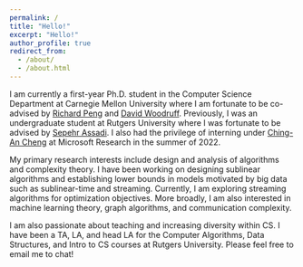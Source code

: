 ```yaml
---
permalink: /
title: "Hello!"
excerpt: "Hello!"
author_profile: true
redirect_from: 
  - /about/
  - /about.html
---
```

I am currently a first-year Ph.D. student in the Computer Science Department at Carnegie Mellon University where I am fortunate to be co-advised by [Richard Peng](https://www.cs.cmu.edu/~yangp/) and [David Woodruff](http://www.cs.cmu.edu/~dwoodruf/). Previously, I was an undergraduate student at Rutgers University where I was fortunate to be advised by [Sepehr Assadi](https://sepehr.assadi.info/). I also had the privilege of interning under [Ching-An Cheng](https://www.chinganc.com/) at Microsoft Research in the summer of 2022. 

My primary research interests include design and analysis of algorithms and complexity theory. I have been working on designing sublinear algorithms and establishing lower bounds in models motivated by big data such as sublinear-time and streaming. Currently, I am exploring streaming algorithms for optimization objectives. More broadly, I am also interested in machine learning theory, graph algorithms, and communication complexity.

I am also passionate about teaching and increasing diversity within CS. I have been a TA, LA, and head LA for the Computer Algorithms, Data Structures, and Intro to CS courses at Rutgers University. Please feel free to email me to chat! 